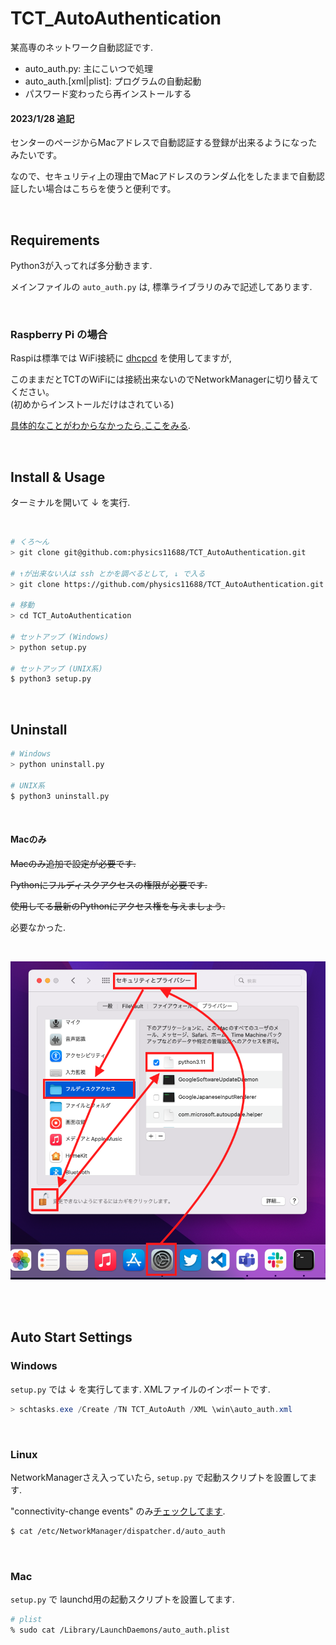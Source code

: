 # TCT_AutoAuthentication
某高専のネットワーク自動認証です.

- auto_auth.py: 主にこいつで処理<br>
- auto_auth.[xml|plist]: プログラムの自動起動<br>
- パスワード変わったら再インストールする

#### 2023/1/28 追記
センターのページからMacアドレスで自動認証する登録が出来るようになったみたいです。


なので、セキュリティ上の理由でMacアドレスのランダム化をしたままで自動認証したい場合はこちらを使うと便利です。

<br>

## Requirements
Python3が入ってれば多分動きます.

メインファイルの `auto_auth.py` は, 標準ライブラリのみで記述してあります.

<br>

### Raspberry Pi の場合
Raspiは標準では WiFi接続に [dhcpcd](https://wiki.archlinux.jp/index.php/Dhcpcd) を使用してますが,

このままだとTCTのWiFiには接続出来ないのでNetworkManagerに切り替えてください。<br>
(初めからインストールだけはされている)

[具体的なことがわからなかったら,ここをみる](https://arduinobook.stradty.com/accounts/Appendix1-1/#%E5%AD%A6%E6%A0%A1%E3%81%AEwi-fi%E3%81%AB%E6%8E%A5%E7%B6%9A%E3%81%97%E3%81%A6raspi%E3%82%92%E4%BD%BF%E3%81%86%E5%A0%B4%E5%90%88).

<br>

## Install & Usage

ターミナルを開いて ↓ を実行.

<br>

```bash
# くろ～ん
> git clone git@github.com:physics11688/TCT_AutoAuthentication.git

# ↑が出来ない人は ssh とかを調べるとして, ↓ で入る
> git clone https://github.com/physics11688/TCT_AutoAuthentication.git

# 移動
> cd TCT_AutoAuthentication

# セットアップ (Windows)
> python setup.py

# セットアップ (UNIX系)
$ python3 setup.py

```

<br>

## Uninstall
```bash
# Windows
> python uninstall.py

# UNIX系
$ python3 uninstall.py
```

<br>

#### Macのみ
~~Macのみ追加で設定が必要です.~~

~~Pythonにフルディスクアクセスの権限が必要です.~~

~~使用してる最新のPythonにアクセス権を与えましょう.~~

必要なかった.

<br>

![mac](./pic/mac.png)

<br>


<br>

## Auto Start Settings
### Windows

`setup.py` では ↓ を実行してます.
XMLファイルのインポートです.

```powershell
> schtasks.exe /Create /TN TCT_AutoAuth /XML \win\auto_auth.xml
```


<br>

### Linux

NetworkManagerさえ入っていたら, `setup.py` で起動スクリプトを設置してます.

"connectivity-change events" のみ[チェックしてます](https://man.archlinux.org/man/NetworkManager-dispatcher.8.en).

```bash
$ cat /etc/NetworkManager/dispatcher.d/auto_auth
```



<br>

### Mac

`setup.py` で launchd用の起動スクリプトを設置してます.

```bash
# plist
% sudo cat /Library/LaunchDaemons/auto_auth.plist
```
